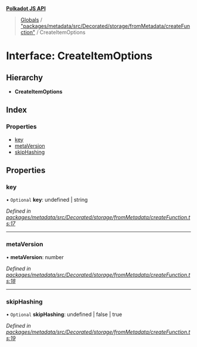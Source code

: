 **[Polkadot JS API](../README.md)**

> [Globals](../globals.md) / ["packages/metadata/src/Decorated/storage/fromMetadata/createFunction"](../modules/_packages_metadata_src_decorated_storage_frommetadata_createfunction_.md) / CreateItemOptions

# Interface: CreateItemOptions

## Hierarchy

* **CreateItemOptions**

## Index

### Properties

* [key](_packages_metadata_src_decorated_storage_frommetadata_createfunction_.createitemoptions.md#key)
* [metaVersion](_packages_metadata_src_decorated_storage_frommetadata_createfunction_.createitemoptions.md#metaversion)
* [skipHashing](_packages_metadata_src_decorated_storage_frommetadata_createfunction_.createitemoptions.md#skiphashing)

## Properties

### key

• `Optional` **key**: undefined \| string

*Defined in [packages/metadata/src/Decorated/storage/fromMetadata/createFunction.ts:17](https://github.com/polkadot-js/api/blob/acb565d46/packages/metadata/src/Decorated/storage/fromMetadata/createFunction.ts#L17)*

___

### metaVersion

•  **metaVersion**: number

*Defined in [packages/metadata/src/Decorated/storage/fromMetadata/createFunction.ts:18](https://github.com/polkadot-js/api/blob/acb565d46/packages/metadata/src/Decorated/storage/fromMetadata/createFunction.ts#L18)*

___

### skipHashing

• `Optional` **skipHashing**: undefined \| false \| true

*Defined in [packages/metadata/src/Decorated/storage/fromMetadata/createFunction.ts:19](https://github.com/polkadot-js/api/blob/acb565d46/packages/metadata/src/Decorated/storage/fromMetadata/createFunction.ts#L19)*
